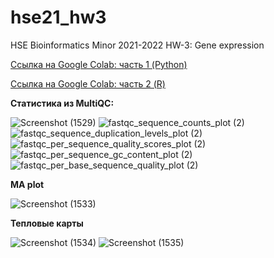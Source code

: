 # hse21_hw3
HSE Bioinformatics Minor 2021-2022 HW-3: Gene expression

[Ссылка на Google Colab: часть 1 (Python)](https://colab.research.google.com/drive/1iVs4QMeTIWgSyf6KHaZkczPIe4mXY9CT?usp=sharing)

[Ссылка на Google Colab: часть 2 (R)](https://colab.research.google.com/drive/1MD8WNpAv6BLt8l94h8VE-10lP8b080uk?usp=sharing)

**Статистика из MultiQC:**

![Screenshot (1529)](https://user-images.githubusercontent.com/60008375/144599592-981963bd-f07d-4071-99ea-670c89dd35ac.png)
![fastqc_sequence_counts_plot (2)](https://user-images.githubusercontent.com/60008375/144599613-db4b35bd-42b4-4796-8db1-2b020ff908a8.png)
![fastqc_sequence_duplication_levels_plot (2)](https://user-images.githubusercontent.com/60008375/144599620-80caac9a-7fd1-4231-aeca-67687ca13dbb.png)
![fastqc_per_sequence_quality_scores_plot (2)](https://user-images.githubusercontent.com/60008375/144599623-ad5ce9fa-c6aa-47bc-bf41-b4acc9f37506.png)
![fastqc_per_sequence_gc_content_plot (2)](https://user-images.githubusercontent.com/60008375/144599628-71ed2139-e9e0-44d2-8df8-971254ffc901.png)
![fastqc_per_base_sequence_quality_plot (2)](https://user-images.githubusercontent.com/60008375/144599634-7d5429fe-aed4-4eea-8297-cf915fa487fa.png)

**MA plot**

![Screenshot (1533)](https://user-images.githubusercontent.com/60008375/144666629-9e5d063f-183c-4441-9833-b93fe9ecaf06.png)

**Тепловые карты**

![Screenshot (1534)](https://user-images.githubusercontent.com/60008375/144666643-8b51f4c6-3eda-49f7-9433-394d28aede97.png)
![Screenshot (1535)](https://user-images.githubusercontent.com/60008375/144666647-40694076-89bd-499b-8dca-e03aac3d7bb9.png)
